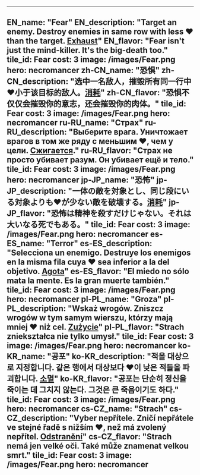 ---

EN_name: "Fear"
EN_description: "Target an enemy. Destroy enemies in same row with less ❤️ than the target. <u>Exhaust</u>"
EN_flavor: "Fear isn't just the mind-killer. It's the big-death too."
tile_id: Fear
cost: 3
image: /images/Fear.png
hero: necromancer
zh-CN_name: "恐惧"
zh-CN_description: "选中一名敌人，摧毁所有同一行中❤️小于该目标的敌人。<u>消耗</u>"
zh-CN_flavor: "恐惧不仅仅会摧毁你的意志，还会摧毁你的肉体。"
tile_id: Fear
cost: 3
image: /images/Fear.png
hero: necromancer
ru-RU_name: "Страх"
ru-RU_description: "Выберите врага. Уничтожает врагов в том же ряду с меньшим ❤️, чем у цели. <u>Сжигается</u>."
ru-RU_flavor: "Страх не просто убивает разум. Он убивает ещё и тело."
tile_id: Fear
cost: 3
image: /images/Fear.png
hero: necromancer
jp-JP_name: "恐怖"
jp-JP_description: "一体の敵を対象とし、同じ段にいる対象よりも❤️が少ない敵を破壊する。<u>消耗</u>"
jp-JP_flavor: "恐怖は精神を殺すだけじゃない。それは大いなる死でもある。"
tile_id: Fear
cost: 3
image: /images/Fear.png
hero: necromancer
es-ES_name: "Terror"
es-ES_description: "Selecciona un enemigo. Destruye los enemigos en la misma fila cuya ❤️ sea inferior a la del objetivo. <u>Agota</u>"
es-ES_flavor: "El miedo no sólo mata la mente. Es la gran muerte también."
tile_id: Fear
cost: 3
image: /images/Fear.png
hero: necromancer
pl-PL_name: "Groza"
pl-PL_description: "Wskaż wrogów. Zniszcz wrogów w tym samym wierszu, którzy mają mniej ❤️ niż cel. <u>Zużycie</u>"
pl-PL_flavor: "Strach zniekształca nie tylko umysł."
tile_id: Fear
cost: 3
image: /images/Fear.png
hero: necromancer
ko-KR_name: "공포"
ko-KR_description: "적을 대상으로 지정합니다. 같은 행에서 대상보다 ❤️이 낮은  적들을 파괴합니다. <u>소멸</u>"
ko-KR_flavor: "공포는 단순히 정신을 죽이는 데 그치지 않는다. 그것은 큰 죽음이기도 하다."
tile_id: Fear
cost: 3
image: /images/Fear.png
hero: necromancer
cs-CZ_name: "Strach"
cs-CZ_description: "Vyber nepřítele. Zničí nepřátele ve stejné řadě s nižším ❤️, než má zvolený nepřítel. <u>Odstranění</u>"
cs-CZ_flavor: "Strach nemá jen velké oči. Také může znamenat velkou smrt."
tile_id: Fear
cost: 3
image: /images/Fear.png
hero: necromancer
---